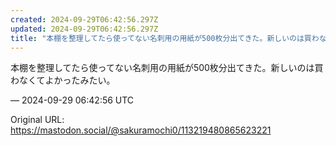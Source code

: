 ```yaml
---
created: 2024-09-29T06:42:56.297Z
updated: 2024-09-29T06:42:56.297Z
title: "本棚を整理してたら使ってない名刺用の用紙が500枚分出てきた。新しいのは買わなくてよかったみたい。[...]"
---
```


<p>本棚を整理してたら使ってない名刺用の用紙が500枚分出てきた。新しいのは買わなくてよかったみたい。</p>

&mdash; 2024-09-29 06:42:56 UTC

Original URL: https://mastodon.social/@sakuramochi0/113219480865623221
